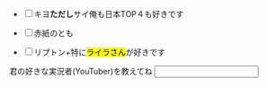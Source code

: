 <!DOCTYPE>
<html>
    <head>
        <meta charset=“utf-8” />
      <title><h1>私の好きな実況者</h1>
      </title>
    </head>
    <body>
<section>
  <ul>   <article><p><li><input type="checkbox"name="input12"value="akagami" id="1" ><label for="1">キヨ</label><strong>ただし</strong>サイ俺も日本TOP４も好きです</p>
       </article>
      <article>  <p><li><input type="checkbox"name="input12"value="akagami" id="0" akagami><label for="0">赤紙のとも</label></p></article>
    <article>  <p><li><input type="checkbox"name="input12"value="akagami" id="2" ><label for="2">リプトン+</label>特に<mark>ライラさん</mark>が好きです</p></article>
    </ul> 
<section>  
  <form id="top" action="#" method="post"><P>君の好きな実況者(YouTuber)を教えてね
                                   <input type="text" name="input1"></p></form>
    </body>
</html>
